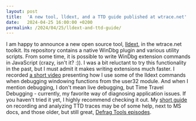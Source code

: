 ```yaml
---
layout: post
title:  'A new tool, lldext, and a TTD guide published at wtrace.net'
date:   2024-04-25 16:00:00 +0200
permalink: /2024/04/25/lldext-and-ttd-guide/
---
```


I am happy to announce a new open source tool, [lldext](https://github.com/lowleveldesign/lldext), in the wtrace.net toolkit. Its repository contains a native WinDbg plugin and various utility scripts. From some time, it is possible to write WinDbg extension commands in JavaScript (crazy, isn't it? :)). I was a bit reluctant to try this functionality in the past, but I must admit it makes writing extensions much faster. I recorded [a short video](https://youtu.be/lupFi5n7iJk?feature=shared) presenting how I use some of the lldext commands when debugging windowing functions from the user32 module. And when I mention debugging, I don't mean live debugging, but Time Travel Debugging - currently, my favorite way of diagnosing application issues. If you haven't tried it yet, I highly recommend checking it out. My [short guide](/guides/using-ttd/) on recording and analyzing TTD traces may be of some help, next to MS docs, and those older, but still great, [Defrag Tools episodes](https://learn.microsoft.com/en-us/shows/defrag-tools/?terms=ttd).
